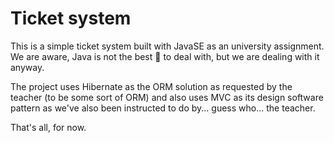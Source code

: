 # Ticket system

This is a simple ticket system built with JavaSE as an university assignment. We are aware, Java is not the best :poop: to
deal with, but we are dealing with it anyway.

The project uses Hibernate as the ORM solution as requested by the teacher (to be some sort of ORM) and also uses MVC as its
design software pattern as we've also been instructed to do by... guess who... the teacher.

That's all, for now.

